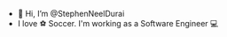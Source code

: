 - 👋 Hi, I’m @StephenNeelDurai
- I love ⚽ Soccer. I'm working as a Software Engineer 💻 

<!---
StephenNeelDurai/StephenNeelDurai is a ✨ special ✨ repository because its `README.md` (this file) appears on your GitHub profile.
You can click the Preview link to take a look at your changes.
--->
